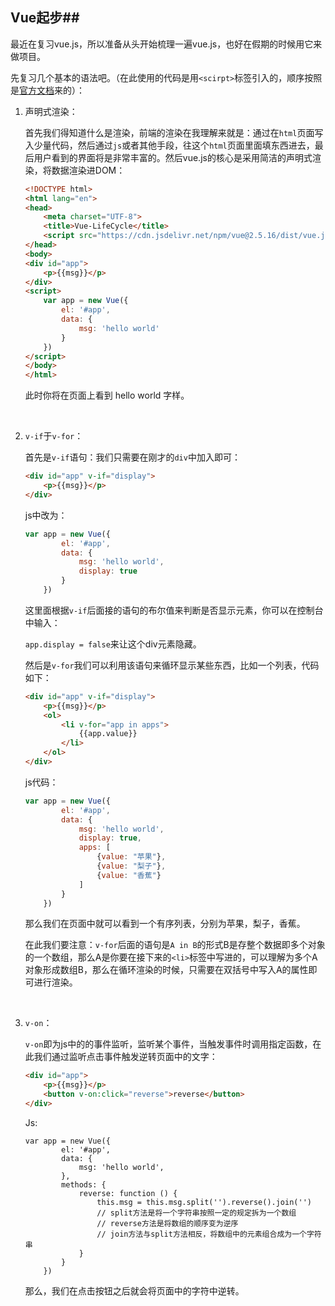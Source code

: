 ## Vue起步##

最近在复习vue.js，所以准备从头开始梳理一遍vue.js，也好在假期的时候用它来做项目。

先复习几个基本的语法吧。（在此使用的代码是用`<scirpt>`标签引入的，顺序按照是[官方文档](https://cn.vuejs.org/v2/guide/index.html)来的）：



1. 声明式渲染：

   首先我们得知道什么是渲染，前端的渲染在我理解来就是：通过在`html`页面写入少量代码，然后通过`js`或者其他手段，往这个`html`页面里面填东西进去，最后用户看到的界面将是非常丰富的。然后vue.js的核心是采用简洁的声明式渲染，将数据渲染进DOM：

   ```html
   <!DOCTYPE html>
   <html lang="en">
   <head>
       <meta charset="UTF-8">
       <title>Vue-LifeCycle</title>
       <script src="https://cdn.jsdelivr.net/npm/vue@2.5.16/dist/vue.js"></script>
   </head>
   <body>
   <div id="app">
       <p>{{msg}}</p>
   </div>
   <script>
       var app = new Vue({
           el: '#app',
           data: {
               msg: 'hello world'
           }
       })
   </script>
   </body>
   </html>
   ```

   此时你将在页面上看到 hello world 字样。

   ​

2. `v-if`于`v-for`：

   首先是`v-if`语句：我们只需要在刚才的`div`中加入即可：

   ```Html
   <div id="app" v-if="display">
       <p>{{msg}}</p>
   </div>
   ```

   js中改为：

   ```js
   var app = new Vue({
           el: '#app',
           data: {
               msg: 'hello world',
               display: true
           }
       })
   ```

   这里面根据`v-if`后面接的语句的布尔值来判断是否显示元素，你可以在控制台中输入：

   `app.display = false`来让这个div元素隐藏。

   然后是`v-for`我们可以利用该语句来循环显示某些东西，比如一个列表，代码如下：

   ```html
   <div id="app" v-if="display">
       <p>{{msg}}</p>
       <ol>
           <li v-for="app in apps">
               {{app.value}}
           </li>
       </ol>
   </div>
   ```

   js代码：

   ```js
   var app = new Vue({
           el: '#app',
           data: {
               msg: 'hello world',
               display: true,
               apps: [
                   {value: "苹果"},
                   {value: "梨子"},
                   {value: "香蕉"}
               ]
           }
       })
   ```

   那么我们在页面中就可以看到一个有序列表，分别为苹果，梨子，香蕉。

   在此我们要注意：`v-for`后面的语句是`A in B`的形式B是存整个数据即多个对象的一个数组，那么A是你要在接下来的`<li>`标签中写进的，可以理解为多个A对象形成数组B，那么在循环渲染的时候，只需要在双括号中写入A的属性即可进行渲染。

   ​

3. `v-on`：

   `v-on`即为js中的的事件监听，监听某个事件，当触发事件时调用指定函数，在此我们通过监听点击事件触发逆转页面中的文字：

   ```Html
   <div id="app">
       <p>{{msg}}</p>
       <button v-on:click="reverse">reverse</button>
   </div>
   ```

   Js:

   ```Js
   var app = new Vue({
           el: '#app',
           data: {
               msg: 'hello world',
           },
           methods: {
               reverse: function () {
                   this.msg = this.msg.split('').reverse().join('')
                   // split方法是将一个字符串按照一定的规定拆为一个数组
                   // reverse方法是将数组的顺序变为逆序
                   // join方法与split方法相反，将数组中的元素组合成为一个字符串
               }
           }
       })
   ```

   那么，我们在点击按钮之后就会将页面中的字符中逆转。

   ​